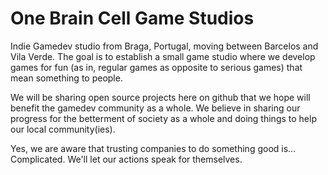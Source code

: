# One Brain Cell Game Studios

Indie Gamedev studio from Braga, Portugal, moving between Barcelos and Vila Verde.
The goal is to establish a small game studio where we develop games for fun (as in, regular games as opposite to serious games) that mean something to people.

We will be sharing open source projects here on github that we hope will benefit the gamedev community as a whole.
We believe in sharing our progress for the betterment of society as a whole and doing things to help our local community(ies).

Yes, we are aware that trusting companies to do something good is... Complicated. We'll let our actions speak for themselves.

